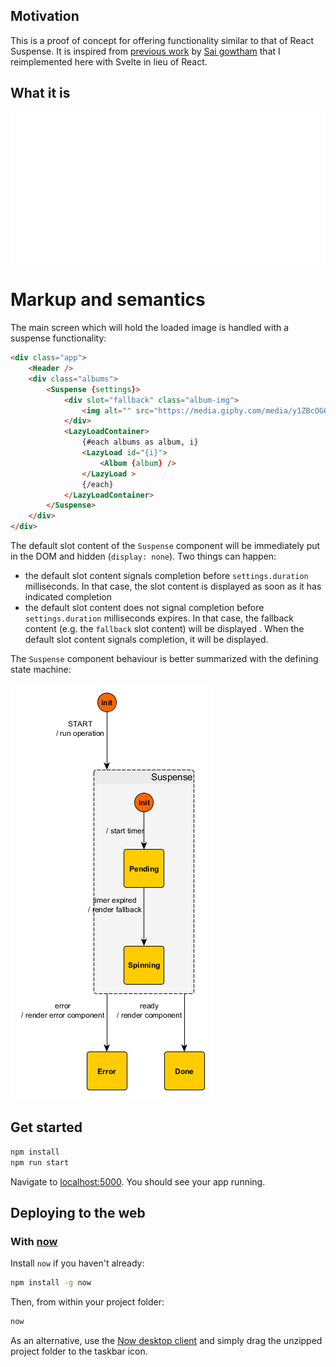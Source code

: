 ## Motivation
This is a proof of concept for offering functionality similar to that of React Suspense. It is 
inspired from [previous work](https://reactgo.com/tutorial-reactlazy-react-suspense/) by [Sai 
gowtham](https://twitter.com/saigowthamr) that I reimplemented here with Svelte in lieu of React.

## What it is 
![suspense demo](assets/suspense%20demo.gif)

# Markup and semantics
The main screen which will hold the loaded image is handled with a suspense functionality:

````html
<div class="app">
    <Header />
    <div class="albums">
        <Suspense {settings}>
            <div slot="fallback" class="album-img">
                <img alt="" src="https://media.giphy.com/media/y1ZBcOGOOtlpC/200.gif" />
            </div>
            <LazyLoadContainer>
                {#each albums as album, i}
                <LazyLoad id="{i}">
                    <Album {album} />
                </LazyLoad >
                {/each}
            </LazyLoadContainer>
        </Suspense>
    </div>
</div>

````

The default slot content of the `Suspense` component will be immediately put in the DOM and 
hidden (`display: none`). Two things can happen:

- the default slot content signals completion before `settings.duration` milliseconds. In that 
case, the slot content is displayed as soon as it has indicated completion
- the default slot content does not signal completion before `settings.duration` milliseconds 
expires. In that case, the fallback content (e.g. the `fallback` slot content) will be displayed
. When the default slot content signals completion, it will be displayed.
 
The `Suspense` component behaviour is better summarized with the defining state machine:

![suspense finite state machine](assets/suspense%20machine.png)

## Get started

```bash
npm install
npm run start
```

Navigate to [localhost:5000](http://localhost:5000). You should see your app running.

## Deploying to the web

### With [now](https://zeit.co/now)

Install `now` if you haven't already:

```bash
npm install -g now
```

Then, from within your project folder:

```bash
now
```

As an alternative, use the [Now desktop client](https://zeit.co/download) and simply drag the unzipped project folder to the taskbar icon.
